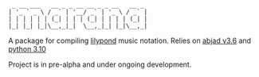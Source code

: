 ```
 _ __ ___   __ _ _ __ __ _ _ __   __ _ 
| '_ ` _ \ / _` | '__/ _` | '_ \ / _` |
| | | | | | (_| | | | (_| | | | | (_| |
|_| |_| |_|\__,_|_|  \__,_|_| |_|\__,_|

```

A package for compiling [lilypond](https://lilypond.org) music notation. Relies
on [abjad v3.6](https://abjad.github.io) and [python 3.10](https://www.python.org/downloads/release/python-3100/)

Project is in pre-alpha and under ongoing development.
